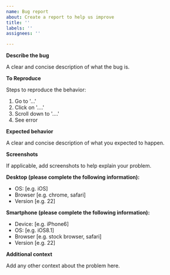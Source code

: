 ```yaml
---
name: Bug report
about: Create a report to help us improve
title: ''
labels: ''
assignees: ''

---
```


**Describe the bug**

A clear and concise description of what the bug is.


**To Reproduce**

Steps to reproduce the behavior:
1. Go to '...'
2. Click on '....'
3. Scroll down to '....'
4. See error


**Expected behavior**

A clear and concise description of what you expected to happen.


**Screenshots**

If applicable, add screenshots to help explain your problem.


**Desktop (please complete the following information):**

 - OS: [e.g. iOS]
 - Browser [e.g. chrome, safari]
 - Version [e.g. 22]


**Smartphone (please complete the following information):**

 - Device: [e.g. iPhone6]
 - OS: [e.g. iOS8.1]
 - Browser [e.g. stock browser, safari]
 - Version [e.g. 22]


**Additional context**

Add any other context about the problem here.